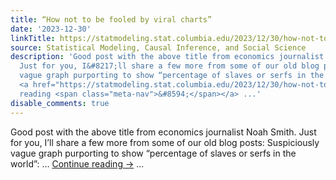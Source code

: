 ```yaml
---
title: “How not to be fooled by viral charts”
date: '2023-12-30'
linkTitle: https://statmodeling.stat.columbia.edu/2023/12/30/how-not-to-be-fooled-by-viral-charts/
source: Statistical Modeling, Causal Inference, and Social Science
description: 'Good post with the above title from economics journalist Noah Smith.
  Just for you, I&#8217;ll share a few more from some of our old blog posts: Suspiciously
  vague graph purporting to show “percentage of slaves or serfs in the world”: &#8230;
  <a href="https://statmodeling.stat.columbia.edu/2023/12/30/how-not-to-be-fooled-by-viral-charts/">Continue
  reading <span class="meta-nav">&#8594;</span></a> ...'
disable_comments: true
---
```

Good post with the above title from economics journalist Noah Smith. Just for you, I&#8217;ll share a few more from some of our old blog posts: Suspiciously vague graph purporting to show “percentage of slaves or serfs in the world”: &#8230; <a href="https://statmodeling.stat.columbia.edu/2023/12/30/how-not-to-be-fooled-by-viral-charts/">Continue reading <span class="meta-nav">&#8594;</span></a> ...